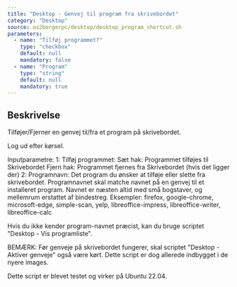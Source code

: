 ```yaml
---
title: "Desktop - Genvej til program fra skrivebordet"
category: "Desktop"
source: os2borgerpc/desktop/desktop_program_shortcut.sh
parameters:
  - name: "Tilføj programmet?"
    type: "checkbox"
    default: null
    mandatory: false
  - name: "Program"
    type: "string"
    default: null
    mandatory: true
---
```


## Beskrivelse
Tilføjer/Fjerner en genvej til/fra et program på skrivebordet.

Log ud efter kørsel.

Inputparametre:
1: Tilføj programmet:
  Sæt hak: Programmet tilføjes til Skrivebordet
  Fjern hak: Programmet fjernes fra Skrivebordet (hvis det ligger der)
2: Programnavn: Det program du ønsker at tilføje eller slette fra skrivebordet. Programnavnet skal matche navnet på en genvej til et installeret program.
    Navnet er næsten altid med små bogstaver, og mellemrum erstattet af bindestreg.
    Eksempler: firefox, google-chrome, microsoft-edge, simple-scan, yelp, libreoffice-impress, libreoffice-writer, libreoffice-calc

Hvis du ikke kender program-navnet præcist, kan du bruge scriptet "Desktop - Vis programliste".

BEMÆRK: Før genveje på skrivebordet fungerer, skal scriptet "Desktop - Aktiver genveje" også være kørt. Dette script er dog allerede indbygget i de nyere images.

Dette script er blevet testet og virker på Ubuntu 22.04.